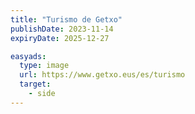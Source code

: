 ```yaml
---
title: "Turismo de Getxo"
publishDate: 2023-11-14
expiryDate: 2025-12-27

easyads:
  type: image
  url: https://www.getxo.eus/es/turismo
  target: 
    - side
---
```


